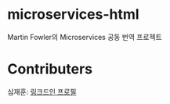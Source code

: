 # microservices-html
Martin Fowler의 Microservices 공동 번역 프로젝트

# Contributers
심재훈: [링크드인 프로필](https://www.linkedin.com/in/jaehunsim/)
